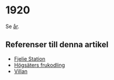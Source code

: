 # 1920

Se [år](år).

## Referenser till denna artikel

* [Fjelie Station](Fjelie%20Station)
* [Högsäters frukodling](Högsäters%20frukodling)
* [Villan](Villan)
